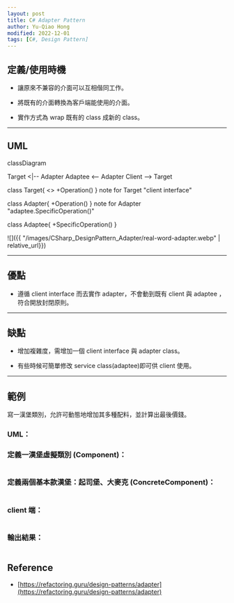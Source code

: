 ```yaml
---
layout: post
title: C# Adapter Pattern
author: Yu-Qiao Hong
modified: 2022-12-01
tags: [C#, Design Pattern]
---
```


## 定義/使用時機

* 讓原來不兼容的介面可以互相偕同工作。

* 將既有的介面轉換為客戶端能使用的介面。

* 實作方式為 wrap 既有的 class 成新的 class。

----------

## UML

<div class="mermaid">
classDiagram

Target  <|-- Adapter
Adaptee <--  Adapter
Client --> Target

class Target{
    <<interface>>
    +Operation()
}
note for Target "client interface"

class Adapter{
    +Operation()
}
note for Adapter "adaptee.SpecificOperation()"

class Adaptee{
    +SpecificOperation()
}
</div>

![]({{ "/images/CSharp_DesignPattern_Adapter/real-word-adapter.webp" | relative_url}})

----------

## 優點

* 遵循 client interface 而去實作 adapter，不會動到既有 client 與 adaptee ，符合開放封閉原則。

----------

## 缺點

* 增加複雜度，需增加一個 client interface 與 adapter class。

* 有些時候可簡單修改 service class(adaptee)即可供 client 使用。

----------

## 範例

寫一漢堡類別，允許可動態地增加其多種配料，並計算出最後價錢。

### UML：

<div class="mermaid">

</div>

### 定義一漢堡虛擬類別 (Component)：
~~~c#

~~~

### 定義兩個基本款漢堡：起司堡、大麥克 (ConcreteComponent)：
~~~c#

~~~

### client 端：
~~~c#

~~~

### 輸出結果：
```

```

## Reference

- [https://refactoring.guru/design-patterns/adapter](https://refactoring.guru/design-patterns/adapter)